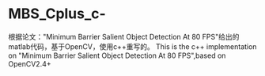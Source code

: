 # MBS_Cplus_c-
根据论文："Minimum Barrier Salient Object Detection At 80 FPS"给出的matlab代码，基于OpenCV，使用c++重写的。  This is the c++ implementation on "Minimum Barrier Salient Object Detection At 80 FPS",based on OpenCV2.4+
